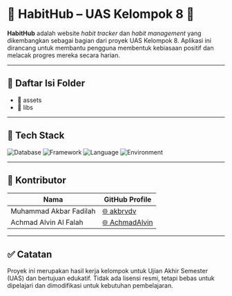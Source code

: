 # 🌟 HabitHub – UAS Kelompok 8 🌟

**HabitHub** adalah website *habit tracker* dan *habit management* yang dikembangkan sebagai bagian dari proyek UAS Kelompok 8. Aplikasi ini dirancang untuk membantu pengguna membentuk kebiasaan positif dan melacak progres mereka secara harian.

---

## 📂 Daftar Isi Folder
  - 📘 assets
  - 📙 libs

---

## 🧰 Tech Stack
![Database](https://img.shields.io/badge/database-MySQL-green)
![Framework](https://img.shields.io/badge/framework-Yii2-blue)
![Language](https://img.shields.io/badge/language-PHP-blue)
![Environment](https://img.shields.io/badge/environment-XAMPP-orange)

---
## 👥 Kontributor

| Nama                      | GitHub Profile                                  |
|---------------------------|--------------------------------------------------|
| Muhammad Akbar Fadilah    | [🌐 akbrvdv](https://github.com/akbrvdv)         |
| Achmad Alvin Al Falah     | [🌐 AchmadAlvin](https://github.com/AchmadAlvin) |

---

## ✅ Catatan
Proyek ini merupakan hasil kerja kelompok untuk Ujian Akhir Semester (UAS) dan bertujuan edukatif. Tidak ada lisensi resmi, tetapi bebas untuk dipelajari dan dimodifikasi untuk kebutuhan pembelajaran.
